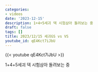 ```yaml
---
categories:
- videos
date: '2023-12-15'
description: 1+4+5세괴 덱 시험삼아 돌려보는 중
draft: false
tags: []
title: 2023/12/15 세괴GS vs VS
youtube_id: qE4Kct7iJbU
---
```



{{< youtube qE4Kct7iJbU >}}

1+4+5세괴 덱 시험삼아 돌려보는 중